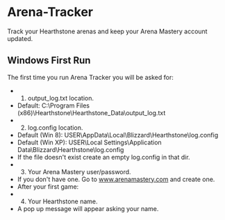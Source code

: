 # Arena-Tracker
Track your Hearthstone arenas and keep your Arena Mastery account updated.

## Windows First Run
The first time you run Arena Tracker you will be asked for:

* 1) output_log.txt location.
 * Default: C:\Program Files (x86)\Hearthstone\Hearthstone_Data\output_log.txt
* 2) log.config location.
 * Default (Win 8): USER\AppData\Local\Blizzard\Hearthstone\log.config
 * Default (Win XP): USER\Local Settings\Application Data\Blizzard\Hearthstone\log.config
 * If the file doesn't exist create an empty log.config in that dir.
* 3) Your Arena Mastery user/password.
 * If you don't have one. Go to www.arenamastery.com and create one. 
* After your first game:
* 4) Your Hearthstone name.
 * A pop up message will appear asking your name.
